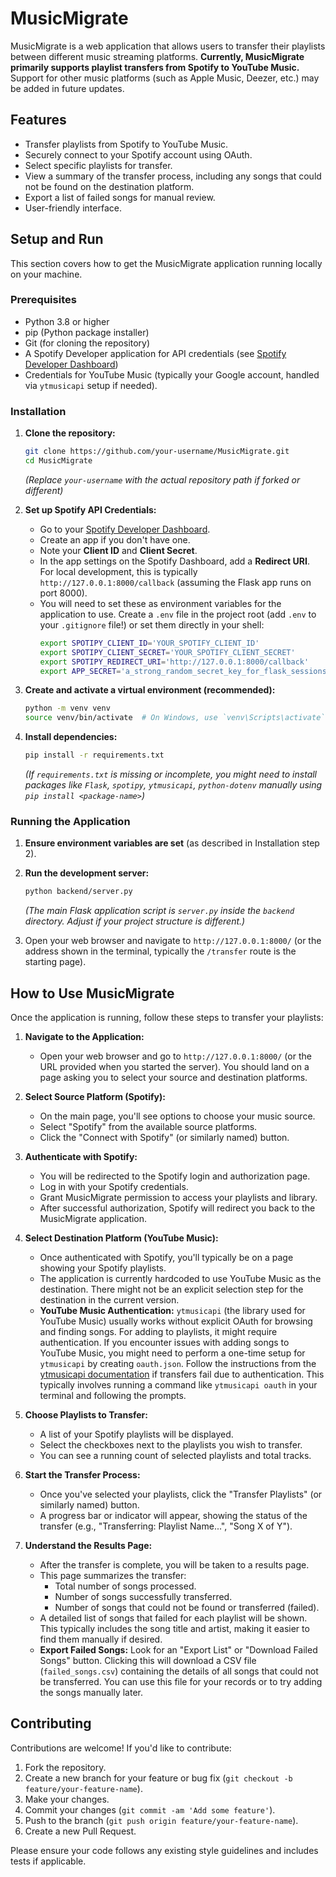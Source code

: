 # MusicMigrate

MusicMigrate is a web application that allows users to transfer their playlists between different music streaming platforms. 
**Currently, MusicMigrate primarily supports playlist transfers from Spotify to YouTube Music.** Support for other music platforms (such as Apple Music, Deezer, etc.) may be added in future updates.

## Features

*   Transfer playlists from Spotify to YouTube Music.
*   Securely connect to your Spotify account using OAuth.
*   Select specific playlists for transfer.
*   View a summary of the transfer process, including any songs that could not be found on the destination platform.
*   Export a list of failed songs for manual review.
*   User-friendly interface.

## Setup and Run

This section covers how to get the MusicMigrate application running locally on your machine.

### Prerequisites

*   Python 3.8 or higher
*   pip (Python package installer)
*   Git (for cloning the repository)
*   A Spotify Developer application for API credentials (see [Spotify Developer Dashboard](https://developer.spotify.com/dashboard/))
*   Credentials for YouTube Music (typically your Google account, handled via `ytmusicapi` setup if needed).

### Installation

1.  **Clone the repository:**
    ```bash
    git clone https://github.com/your-username/MusicMigrate.git
    cd MusicMigrate
    ```
    *(Replace `your-username` with the actual repository path if forked or different)*

2.  **Set up Spotify API Credentials:**
    *   Go to your [Spotify Developer Dashboard](https://developer.spotify.com/dashboard/).
    *   Create an app if you don't have one.
    *   Note your **Client ID** and **Client Secret**.
    *   In the app settings on the Spotify Dashboard, add a **Redirect URI**. For local development, this is typically `http://127.0.0.1:8000/callback` (assuming the Flask app runs on port 8000).
    *   You will need to set these as environment variables for the application to use. Create a `.env` file in the project root (add `.env` to your `.gitignore` file!) or set them directly in your shell:
        ```bash
        export SPOTIPY_CLIENT_ID='YOUR_SPOTIFY_CLIENT_ID'
        export SPOTIPY_CLIENT_SECRET='YOUR_SPOTIFY_CLIENT_SECRET'
        export SPOTIPY_REDIRECT_URI='http://127.0.0.1:8000/callback'
        export APP_SECRET='a_strong_random_secret_key_for_flask_sessions' 
        ```

3.  **Create and activate a virtual environment (recommended):**
    ```bash
    python -m venv venv
    source venv/bin/activate  # On Windows, use `venv\Scripts\activate`
    ```

4.  **Install dependencies:**
    ```bash
    pip install -r requirements.txt
    ```
    *(If `requirements.txt` is missing or incomplete, you might need to install packages like `Flask`, `spotipy`, `ytmusicapi`, `python-dotenv` manually using `pip install <package-name>`)*

### Running the Application

1.  **Ensure environment variables are set** (as described in Installation step 2).
2.  **Run the development server:**
    ```bash
    python backend/server.py 
    ```
    *(The main Flask application script is `server.py` inside the `backend` directory. Adjust if your project structure is different.)*

3.  Open your web browser and navigate to `http://127.0.0.1:8000/` (or the address shown in the terminal, typically the `/transfer` route is the starting page).

## How to Use MusicMigrate

Once the application is running, follow these steps to transfer your playlists:

1.  **Navigate to the Application:**
    *   Open your web browser and go to `http://127.0.0.1:8000/` (or the URL provided when you started the server). You should land on a page asking you to select your source and destination platforms.

2.  **Select Source Platform (Spotify):**
    *   On the main page, you'll see options to choose your music source.
    *   Select "Spotify" from the available source platforms.
    *   Click the "Connect with Spotify" (or similarly named) button.

3.  **Authenticate with Spotify:**
    *   You will be redirected to the Spotify login and authorization page.
    *   Log in with your Spotify credentials.
    *   Grant MusicMigrate permission to access your playlists and library.
    *   After successful authorization, Spotify will redirect you back to the MusicMigrate application.

4.  **Select Destination Platform (YouTube Music):**
    *   Once authenticated with Spotify, you'll typically be on a page showing your Spotify playlists.
    *   The application is currently hardcoded to use YouTube Music as the destination. There might not be an explicit selection step for the destination in the current version.
    *   **YouTube Music Authentication:** `ytmusicapi` (the library used for YouTube Music) usually works without explicit OAuth for browsing and finding songs. For adding to playlists, it might require authentication. If you encounter issues with adding songs to YouTube Music, you might need to perform a one-time setup for `ytmusicapi` by creating `oauth.json`. Follow the instructions from the [ytmusicapi documentation](https://ytmusicapi.readthedocs.io/en/latest/setup/oauth.html) if transfers fail due to authentication. This typically involves running a command like `ytmusicapi oauth` in your terminal and following the prompts.

5.  **Choose Playlists to Transfer:**
    *   A list of your Spotify playlists will be displayed.
    *   Select the checkboxes next to the playlists you wish to transfer.
    *   You can see a running count of selected playlists and total tracks.

6.  **Start the Transfer Process:**
    *   Once you've selected your playlists, click the "Transfer Playlists" (or similarly named) button.
    *   A progress bar or indicator will appear, showing the status of the transfer (e.g., "Transferring: Playlist Name...", "Song X of Y").

7.  **Understand the Results Page:**
    *   After the transfer is complete, you will be taken to a results page.
    *   This page summarizes the transfer:
        *   Total number of songs processed.
        *   Number of songs successfully transferred.
        *   Number of songs that could not be found or transferred (failed).
    *   A detailed list of songs that failed for each playlist will be shown. This typically includes the song title and artist, making it easier to find them manually if desired.
    *   **Export Failed Songs:** Look for an "Export List" or "Download Failed Songs" button. Clicking this will download a CSV file (`failed_songs.csv`) containing the details of all songs that could not be transferred. You can use this file for your records or to try adding the songs manually later.

## Contributing

Contributions are welcome! If you'd like to contribute:

1.  Fork the repository.
2.  Create a new branch for your feature or bug fix (`git checkout -b feature/your-feature-name`).
3.  Make your changes.
4.  Commit your changes (`git commit -am 'Add some feature'`).
5.  Push to the branch (`git push origin feature/your-feature-name`).
6.  Create a new Pull Request.

Please ensure your code follows any existing style guidelines and includes tests if applicable.

